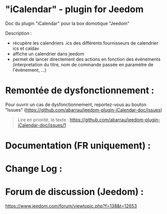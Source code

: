 # "iCalendar" - plugin for Jeedom
Doc du plugin "iCalendar" pour la box domotique "Jeedom"

Description :
- récupère les calendriers .ics des différents fournisseurs de calendrier ics et caldav 
- affiche un calendrier dans jeedom
- permet de lancer directement des actions en fonction des événements (interpretation du titre, nom de commande passée en paramètre de l'évènement, ...)


# Remontée de dysfonctionnement : 
Pour ouvrir un cas de dysfonctionnement, reportez-vous au bouton "Issues" (https://github.com/abarrau/jeedom-plugin-iCalendar-doc/issues)

> Lire en priorité, le texte : https://github.com/abarrau/jeedom-plugin-iCalendar-doc/issues/1


# Documentation (FR uniquement) :


# Change Log :


# Forum de discussion (Jeedom) :

https://www.jeedom.com/forum/viewtopic.php?f=138&t=12653
